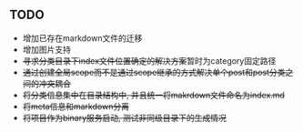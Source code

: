 ## TODO
* 增加已存在markdown文件的迁移
* 增加图片支持
* <s>寻求分类目录下index文件位置确定的解决方案</s>暂时为category固定路径
* <s>通过创建全局scope而不是通过scope继承的方式解决单个post和post分类之间的冲突耦合</s>
* <s>将分类信息集中在目录结构中, 并且统一将makrdown文件命名为index.md</s>
* <s>将meta信息和markdown分离</s>
* <s>将项目作为binary服务启动, 测试非同级目录下的生成情况</s>
